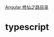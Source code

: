 [Angular 修仙之路目录](https://github.com/semlinker/angular2-ionic2/blob/master/ANGULAR.md)

# typescript


